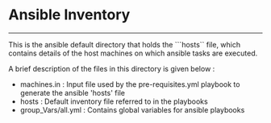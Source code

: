 # Ansible Inventory 
-------------------

This is the ansible default directory that holds the ```hosts`` file, which contains details of the host machines on which 
ansible tasks are executed.

A brief description of the files in this directory is given below : 

- machines.in : Input file used by the pre-requisites.yml playbook to generate the ansible 'hosts' file
- hosts : Default inventory file referred to in the playbooks
- group_Vars/all.yml : Contains global variables for ansible playbooks 

